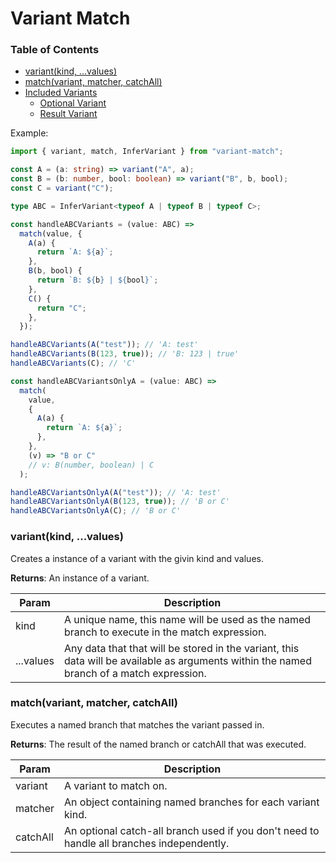 # Variant Match

### Table of Contents

- [variant(kind, ...values)](#variantkind-values)
- [match(variant, matcher, catchAll)](#matchvariant-matcher-catchall)
- [Included Variants](/docs/variant.md)
  - [Optional Variant](/docs/optional.md)
  - [Result Variant](/docs/result.md)

Example:

```ts
import { variant, match, InferVariant } from "variant-match";

const A = (a: string) => variant("A", a);
const B = (b: number, bool: boolean) => variant("B", b, bool);
const C = variant("C");

type ABC = InferVariant<typeof A | typeof B | typeof C>;

const handleABCVariants = (value: ABC) =>
  match(value, {
    A(a) {
      return `A: ${a}`;
    },
    B(b, bool) {
      return `B: ${b} | ${bool}`;
    },
    C() {
      return "C";
    },
  });

handleABCVariants(A("test")); // 'A: test'
handleABCVariants(B(123, true)); // 'B: 123 | true'
handleABCVariants(C); // 'C'

const handleABCVariantsOnlyA = (value: ABC) =>
  match(
    value,
    {
      A(a) {
        return `A: ${a}`;
      },
    },
    (v) => "B or C"
    // v: B(number, boolean) | C
  );

handleABCVariantsOnlyA(A("test")); // 'A: test'
handleABCVariantsOnlyA(B(123, true)); // 'B or C'
handleABCVariantsOnlyA(C); // 'B or C'
```

### variant(kind, ...values)
Creates a instance of a variant with the givin kind and values.

**Returns**: An instance of a variant.  

| Param | Description |
| --- | --- |
| kind | A unique name, this name will be used as the named branch to execute in the match expression. |
| ...values | Any data that that will be stored in the variant, this data will be available as arguments within the named branch of a match expression. |

### match(variant, matcher, catchAll)
Executes a named branch that matches the variant passed in.

**Returns**: The result of the named branch or catchAll that was executed.  

| Param | Description |
| --- | --- |
| variant | A variant to match on. |
| matcher | An object containing named branches for each variant kind. |
| catchAll | An optional catch-all branch used if you don't need to handle all branches independently. |
